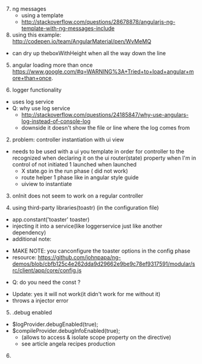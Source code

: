 <!-- TODO:  colors.css -->

7. ng messages
    - using a template
    - http://stackoverflow.com/questions/28678878/angularjs-ng-template-with-ng-messages-include
6. using this example:
http://codepen.io/team/AngularMaterial/pen/WvMeMQ
- can dry up theboxWithHeight when all the way down the line

5. angular loading more than once
https://www.google.com/#q=WARNING%3A+Tried+to+load+angular+more+than+once.

1. logger functionality
- uses log service
- Q: why use log service
    - http://stackoverflow.com/questions/24185847/why-use-angulars-log-instead-of-console-log
    - downside  it doesn't show the file or line where the log comes from

2. problem: controller instantiation with ui view
- needs to be used with a ui you template in order for controller to the recognized
when declaring it on the ui router(state) property
when I'm in control of not initiated 1 launched when launched
    - X state.go in the run phase   ( did not work)
    - route helper 1 phase like in angular style guide
    - uiview to instantiate

3. onInit does not seem to work on a regular controller


4. using third-party libraries(toastr)
(in the configuration file)
- app.constant('toaster' toaster)
- injecting it into a service(like loggerservice just like another dependency)
- additional note:
+  MAKE NOTE: you canconfigure the toaster options in the config phase
+ resource: https://github.com/johnpapa/ng-demos/blob/cbfb125c4e262dda9d29662e9be9c78ef9317591/modular/src/client/app/core/config.js
- Q: do you need the const ?
+ Update: yes it will not work(it didn't work for me without it)
+ throws a injector error

5. .debug enabled
-  $logProvider.debugEnabled(true);
-  $compileProvider.debugInfoEnabled(true);
    - (allows to access & isolate scope property on the directive)
    - see article angela recipes production

6.
